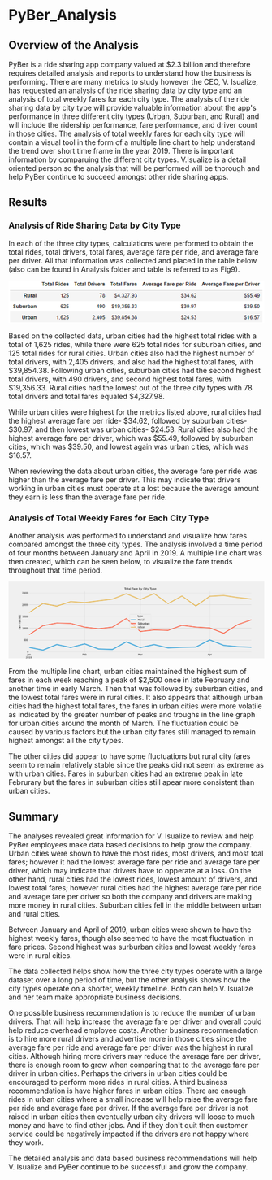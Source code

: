 # PyBer_Analysis

## Overview of the Analysis

PyBer is a ride sharing app company valued at $2.3 billion and therefore requires detailed analysis and reports to understand how the business is performing. There are many metrics to study however the CEO, V. Isualize, has requested an analysis of the ride sharing data by city type and an analysis of total weekly fares for each city type. The analysis of the ride sharing data by city type will provide valuable information about the app's performance in three different city types (Urban, Suburban, and Rural) and will include the ridership performance, fare performance, and driver count in those cities. The analysis of total weekly fares for each city type will contain a visual tool in the form of a multiple line chart to help understand the trend over short time frame in the year 2019. There is important information by comparuing the different city types. V.Isualize is a detail oriented person so the analysis that will be performed will be thorough and help PyBer continue to succeed amongst other ride sharing apps.  

## Results
### Analysis of Ride Sharing Data by City Type
In each of the three city types, calculations were performed to obtain the total rides, total drivers, total fares, average fare per ride, and average fare per driver. All that information was collected and placed in the table below (also can be found in Analysis folder and table is referred to as Fig9). 

![Fig9](/analysis/Fig9.PNG)

Based on the collected data, urban cities had the highest total rides with a total of 1,625 rides, while there were 625 total rides for suburban cities, and 125 total rides for rural cities. Urban cities also had the highest number of total drivers, with 2,405 drivers, and also had the highest total fares, with $39,854.38. Following urban cities, suburban cities had the second highest total drivers, with 490 drivers, and second highest total fares, with $19,356.33. Rural cities had the lowest out of the three city types with 78 total drivers and total fares equaled $4,327.98. 

While urban cities were highest for the metrics listed above, rural cities had the highest average fare per ride- $34.62, followed by suburban cities- $30.97, and then lowest was urban cities- $24.53. Rural cities also had the highest average fare per driver, which was $55.49, followed by suburban cities, which was $39.50, and lowest again was urban cities, which was $16.57. 

When reviewing the data about urban cities, the average fare per ride was higher than the average fare per driver. This may indicate that drivers working in urban cities must operate at a lost because the average amount they earn is less than the average fare per ride.

### Analysis of Total Weekly Fares for Each City Type
Another analysis was performed to understand and visualize how fares compared amongst the three city types. The analysis involved a time period of four months between January and April in 2019. A multiple line chart was then created, which can be seen below, to visualize the fare trends throughout that time period. 

![Fig8](/analysis/Fig8.png)

From the multiple line chart, urban cities maintained the highest sum of fares in each week reaching a peak of $2,500 once in late February and another time in early March. Then that was followed by suburban cities, and the lowest total fares were in rural cities. It also appears that although urban cities had the highest total fares,  the fares in urban cities were more volatile as indicated by the greater number of peaks and troughs in the line graph for urban cities around the month of March. The fluctuation could be caused by various factors but the urban city fares still managed to remain highest amongst all the city types. 

The other cities did appear to have some fluctuations but rural city fares seem to remain relatively stable since the peaks did not seem as extreme as with urban cities. Fares in suburban cities had an extreme peak in late Februrary but the fares in suburban cities still apear more consistent than urban cities. 

## Summary
The analyses revealed great information for V. Isualize to review and help PyBer employees make data based decisions to help grow the company. Urban cities were shown to have the most rides, most drivers, and most toal fares; however it had the lowest average fare per ride and average fare per driver, which may indicate that drivers have to opperate at a loss. On the other hand, rural cities had the lowest rides, lowest amount of drivers, and lowest total fares; however rural cities had the highest average fare per ride and average fare per driver so both the company and drivers are making more money in rural cities. Suburban cities fell in the middle between urban and rural cities. 

Between January and April of 2019, urban cities were shown to have the highest weekly fares, though also seemed to have the most fluctuation in fare prices. Second highest was surburban cities and lowest weekly fares were in rural cities. 

The data collected helps show how the three city types operate with a large dataset over a long period of time, but the other analysis shows how the city types operate on a shorter, weekly timeline. Both can help V. Isualize and her team make appropriate business decisions. 

One possible business recommendation is to reduce the number of urban drivers. That will help increase the average fare per driver and overall could help reduce overhead employee costs. 
Another business recommendation is to hire more rural drivers and advertise more in those cities since the average fare per ride and average fare per driver was the highest in rural cities. Although hiring more drivers may reduce the average fare per driver, there is enough room to grow when comparing that to the average fare per driver in urban cities. Perhaps the drivers in urban cities could be encouraged to perform more rides in rural cities. 
A third business recommendation is have higher fares in urban cities. There are enough rides in urban cities where a small increase will help raise the average fare per ride and average fare per driver. If the average fare per driver is not raised in urban cities then eventually urban city drivers will loose to much money and have to find other jobs. And if they don't quit then customer service could be negatively impacted if the drivers are not happy where they work. 

The detailed analysis and data based business recommendations will help V. Isualize and PyBer continue to be successful and grow the company. 

